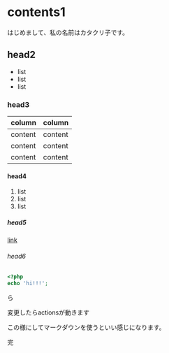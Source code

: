 # contents1

はじめまして、私の名前はカタクリ子です。

## head2

- list
- list
- list

### head3

|column|column|
|--|--|
|content|content|
|content|content|
|content|content|

#### head4

1. list
2. list
3. list

##### head5

[link](http://example.com)

###### head6

```php
<?php
echo 'hi!!!';
```
ら

変更したらactionsが動きます

この様にしてマークダウンを使うといい感じになります。

完


